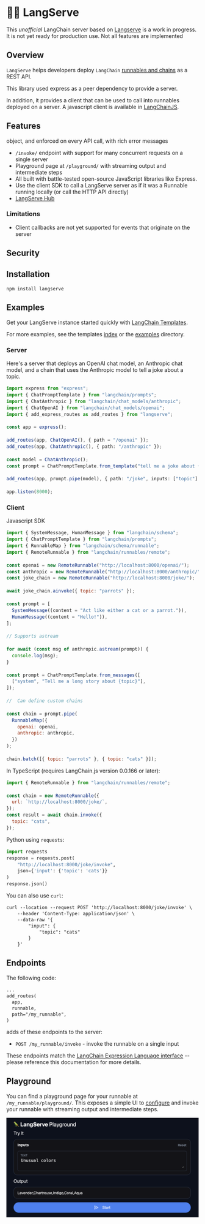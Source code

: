 # 🦜️🏓 LangServe

This _unofficial_ LangChain server based on [Langserve](https://python.langchain.com/docs/langserve) is a work in progress. It is not yet ready for production use. Not all features are implemented

## Overview[​](#overview "Direct link to Overview")

`LangServe` helps developers deploy `LangChain` [runnables and chains](https://js.langchain.com/docs/expression_language/) as a REST API.

This library used express as a peer dependency to provide a server.

In addition, it provides a client that can be used to call into runnables deployed on a server. A javascript client is available in [LangChainJS](https://js.langchain.com/docs/api/runnables_remote/classes/RemoteRunnable).

## Features[​](#features "Direct link to Features")

object, and enforced on every API call, with rich error messages

- `/invoke/` endpoint with support for many concurrent requests on a single server
- Playground page at `/playground/` with streaming output and intermediate steps
- All built with battle-tested open-source JavaScript libraries like Express.
- Use the client SDK to call a LangServe server as if it was a Runnable running locally (or call the HTTP API directly)
- [LangServe Hub](https://github.com/langchain-ai/langchain/blob/master/templates/README.md)

### Limitations[​](#limitations "Direct link to Limitations")

- Client callbacks are not yet supported for events that originate on the server

## Security[​](#security "Direct link to Security")

## Installation[​](#installation "Direct link to Installation")

```shell
npm install langserve
```

## Examples[​](#examples "Direct link to Examples")

Get your LangServe instance started quickly with [LangChain Templates](https://github.com/langchain-ai/langchain/blob/master/templates/README.md).

For more examples, see the templates [index](https://github.com/langchain-ai/langchain/blob/master/templates/docs/INDEX.md) or the [examples](https://github.com/langchain-ai/langserve/tree/main/examples) directory.

### Server[​](#server "Direct link to Server")

Here's a server that deploys an OpenAI chat model, an Anthropic chat model, and a chain that uses the Anthropic model to tell a joke about a topic.

```typescript
import express from "express";
import { ChatPromptTemplate } from "langchain/prompts";
import { ChatAnthropic } from "langchain/chat_models/anthropic";
import { ChatOpenAI } from "langchain/chat_models/openai";
import { add_express_routes as add_routes } from "langserve";

const app = express();

add_routes(app, ChatOpenAI(), { path = "/openai" });
add_routes(app, ChatAnthropic(), { path: "/anthropic" });

const model = ChatAnthropic();
const prompt = ChatPromptTemplate.from_template("tell me a joke about {topic}");

add_routes(app, prompt.pipe(model), { path: "/joke", inputs: ["topic"] });

app.listen(8000);
```

### Client[​](#client "Direct link to Client")

Javascript SDK

```javascript
import { SystemMessage, HumanMessage } from "langchain/schema";
import { ChatPromptTemplate } from "langchain/prompts";
import { RunnableMap } from "langchain/schema/runnable";
import { RemoteRunnable } from "langchain/runnables/remote";

const openai = new RemoteRunnable("http://localhost:8000/openai/");
const anthropic = new RemoteRunnable("http://localhost:8000/anthropic/");
const joke_chain = new RemoteRunnable("http://localhost:8000/joke/");

await joke_chain.ainvoke({ topic: "parrots" });

const prompt = [
  SystemMessage((content = "Act like either a cat or a parrot.")),
  HumanMessage((content = "Hello!")),
];

// Supports astream

for await (const msg of anthropic.astream(prompt)) {
  console.log(msg);
}

const prompt = ChatPromptTemplate.from_messages([
  ["system", "Tell me a long story about {topic}"],
]);

//  Can define custom chains

const chain = prompt.pipe(
  RunnableMap({
    openai: openai,
    anthropic: anthropic,
  })
);

chain.batch([{ topic: "parrots" }, { topic: "cats" }]);
```

In TypeScript (requires LangChain.js version 0.0.166 or later):

```javascript
import { RemoteRunnable } from "langchain/runnables/remote";

const chain = new RemoteRunnable({
  url: `http://localhost:8000/joke/`,
});
const result = await chain.invoke({
  topic: "cats",
});
```

Python using `requests`:

```python
import requests
response = requests.post(
    "http://localhost:8000/joke/invoke",
    json={'input': {'topic': 'cats'}}
)
response.json()
```

You can also use `curl`:

```shell
curl --location --request POST 'http://localhost:8000/joke/invoke' \
    --header 'Content-Type: application/json' \
    --data-raw '{
        "input": {
            "topic": "cats"
        }
    }'
```

## Endpoints[​](#endpoints "Direct link to Endpoints")

The following code:

    ...
    add_routes(
      app,
      runnable,
      path="/my_runnable",
    )

adds of these endpoints to the server:

- `POST /my_runnable/invoke` - invoke the runnable on a single input

These endpoints match the [LangChain Expression Language interface](https://python.langchain.com/docs/expression_language/interface) -- please reference this documentation for more details.

## Playground[​](#playground "Direct link to Playground")

You can find a playground page for your runnable at `/my_runnable/playground/`. This exposes a simple UI to [configure](https://python.langchain.com/docs/expression_language/how_to/configure) and invoke your runnable with streaming output and intermediate steps.

![ui image](./docs/ui-001.png)
